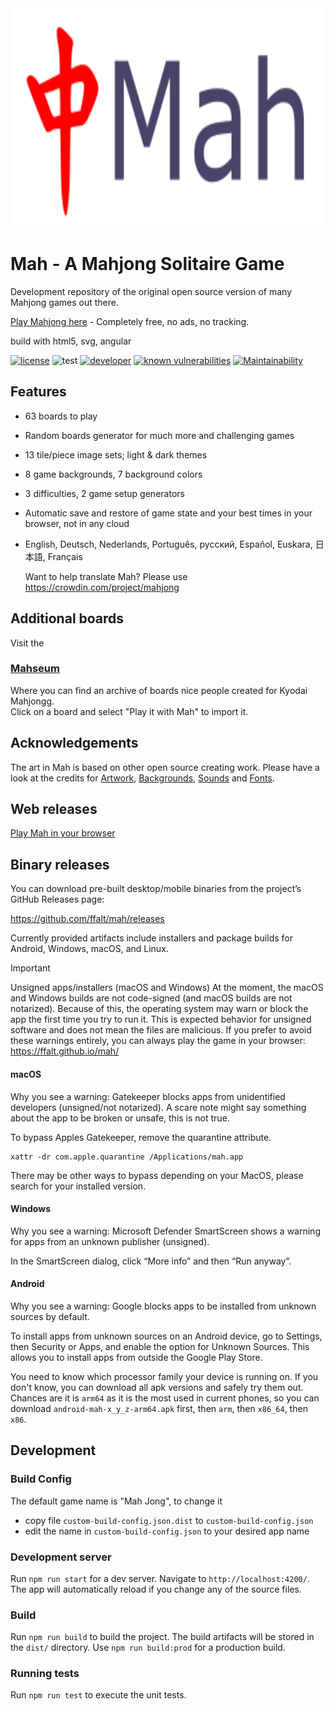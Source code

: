<div align="center">
	<img width="500" height="350" src="logo.svg" alt="Mah">
</div>

# Mah - A Mahjong Solitaire Game

Development repository of the original open source version of many Mahjong games out there.

[Play Mahjong here](https://ffalt.github.io/mah/) - Completely free, no ads, no tracking.

build with html5, svg, angular

[![license](https://img.shields.io/github/license/ffalt/mah.svg)](http://opensource.org/licenses/MIT)
![test](https://github.com/ffalt/mah/workflows/test/badge.svg)
[![developer](https://img.shields.io/badge/developer-awesome-brightgreen.svg)](https://github.com/ffalt/mah)
[![known vulnerabilities](https://snyk.io/test/github/ffalt/mah/badge.svg)](https://snyk.io/test/github/ffalt/mah)
[![Maintainability](https://qlty.sh/gh/ffalt/projects/mah/maintainability.svg)](https://qlty.sh/gh/ffalt/projects/mah)

## Features

* 63 boards to play

* Random boards generator for much more and challenging games

* 13 tile/piece image sets; light & dark themes

* 8 game backgrounds, 7 background colors

* 3 difficulties, 2 game setup generators

* Automatic save and restore of game state and your best times in your browser, not in any cloud

* English, Deutsch, Nederlands, Português, русский, Español, Euskara, 日本語, Français

  Want to help translate Mah? Please use <https://crowdin.com/project/mahjong>

## Additional boards

Visit the 

### [Mahseum](https://ffalt.github.io/mahseum/) 

Where you can find an archive of boards nice people created for Kyodai Mahjongg.  
Click on a board and select "Play it with Mah" to import it. 

## Acknowledgements

The art in Mah is based on other open source creating work.
Please have a look at the credits for [Artwork](src/assets/svg/README.md), [Backgrounds](src/assets/img/README.md), [Sounds](src/assets/sounds/README.md) and [Fonts](src/assets/fonts/README.md).

## Web releases

[Play Mah in your browser](https://ffalt.github.io/mah/)

## Binary releases

You can download pre-built desktop/mobile binaries from the project’s GitHub Releases page:

https://github.com/ffalt/mah/releases

Currently provided artifacts include installers and package builds for Android, Windows, macOS, and Linux.

> [!IMPORTANT]
>
> Unsigned apps/installers (macOS and Windows)
> At the moment, the macOS and Windows builds are not code-signed (and macOS builds are not notarized). 
> Because of this, the operating system may warn or block the app the first time you try to run it. 
> This is expected behavior for unsigned software and does not mean the files are malicious.
> If you prefer to avoid these warnings entirely, you can always play the game in your browser: https://ffalt.github.io/mah/

#### macOS

Why you see a warning: Gatekeeper blocks apps from unidentified developers (unsigned/not notarized).
A scare note might say something about the app to be broken or unsafe, this is not true.

To bypass Apples Gatekeeper, remove the quarantine attribute.

```shell
xattr -dr com.apple.quarantine /Applications/mah.app
```

There may be other ways to bypass depending on your MacOS, please search for your installed version.

#### Windows

Why you see a warning: Microsoft Defender SmartScreen shows a warning for apps from an unknown publisher (unsigned).

In the SmartScreen dialog, click “More info” and then “Run anyway”.

#### Android

Why you see a warning: Google blocks apps to be installed from unknown sources by default.

To install apps from unknown sources on an Android device, go to Settings, then Security or Apps, 
and enable the option for Unknown Sources. This allows you to install apps from outside the Google Play Store.

You need to know which processor family your device is running on. If you don't know, you can download all apk versions and safely try them out.
Chances are it is `arm64` as it is the most used in current phones, so you can download `android-mah-x_y_z-arm64.apk` first, then `arm`, then `x86_64`, then `x86`.


## Development

### Build Config

The default game name is "Mah Jong", to change it

* copy file `custom-build-config.json.dist` to `custom-build-config.json`
* edit the name in `custom-build-config.json` to your desired app name

### Development server

Run `npm run start` for a dev server. Navigate to `http://localhost:4200/`. The app will automatically reload if you change any of the source files.

### Build

Run `npm run build` to build the project. The build artifacts will be stored in the `dist/` directory. Use `npm run build:prod` for a production build.

### Running tests

Run `npm run test` to execute the unit tests.
